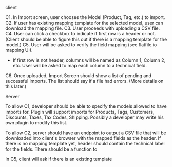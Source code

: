 client

C1. In Import screen,  user chooses the Model (Product, Tag, etc.) to import.
C2. If user has existing mapping template for the selected model, user can download the mapping file.
C3. User proceeds with uploading a CSV file.
C4. User can click a checkbox to indicate if first row is a header or not. (Client should be able to figure this out if there is a mapping template for the model.)
C5. User will be asked to verify the field mapping (see flatfile.io mapping UI).

- If first row is not header, columns will be named as Column 1, Column 2, etc. User will be asked to map each column to a technical field.

C6. Once uploaded, Import Screen should show a list of pending and successful imports. The list should say if a file had errors. (More details on this later.)

Server

To allow C1, developer should be able to specify the models allowed to have imports for. Plugin will support imports for Products, Tags, Customers, Discounts, Taxes, Tax Codes, Shipping. Possibly a developer may write his own plugin to modify this list.

To allow C2, server should have an endpoint to output a CSV file that will be downloaded into client's browser with the mapped fields as the header. If there is no mapping template yet, header should contain the technical label for the fields.
There should be a function to 

In C5, client will ask if there is an existing template